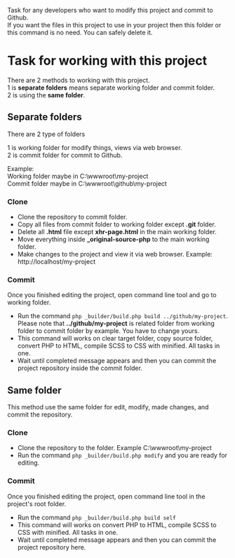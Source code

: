Task for any developers who want to modify this project and commit to Github.<br>
If you want the files in this project to use in your project then this folder or this command is no need. You can safely delete it.

# Task for working with this project

There are 2 methods to working with this project.<br>
1 is **separate folders** means separate working folder and commit folder.<br>
2 is using the **same folder**.

## Separate folders
There are 2 type of folders

1 is working folder for modify things, views via web browser.<br>
2 is commit folder for commit to Github.

Example:<br>
    Working folder maybe in C:\wwwroot\my-project<br>
    Commit folder maybe in C:\wwwroot\github\my-project

### Clone

* Clone the repository to commit folder.
* Copy all files from commit folder to working folder except **.git** folder.
* Delete all **.html** file except **xhr-page.html** in the main working folder.
* Move everything inside **_original-source-php** to the main working folder.
* Make changes to the project and view it via web browser. Example: http://localhost/my-project

### Commit

Once you finished editing the project, open command line tool and go to working folder.

* Run the command `php _builder/build.php build ../github/my-project`. Please note that **../github/my-project** is related folder from working folder to commit folder by example. You have to change yours.
* This command will works on clear target folder, copy source folder, convert PHP to HTML, compile SCSS to CSS with minified. All tasks in one.
* Wait until completed message appears and then you can commit the project repository inside the commit folder.


## Same folder

This method use the same folder for edit, modify, made changes, and commit the repository.

### Clone

* Clone the repository to the folder. Example C:\wwwroot\my-project
* Run the command `php _builder/build.php modify` and you are ready for editing.

### Commit

Once you finished editing the project, open command line tool in the project's root folder.

* Run the command `php _builder/build.php build self`
* This command will works on convert PHP to HTML, compile SCSS to CSS with minified. All tasks in one.
* Wait until completed message appears and then you can commit the project repository here.